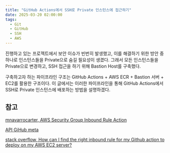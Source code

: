 ```yaml
---
title: "GitHub Actions에서 SSH로 Private 인스턴스에 접근하기"
date: 2025-03-20 02:00:00
tags:
  - Git
  - GitHub
  - SSH
  - AWS
---
```


진행하고 있는 프로젝트에서 보안 이슈가 빈번히 발생했고, 이를 해결하기 위한 방안 중 하나로 인스턴스들을 Private으로 숨길 필요성이 생겼다.
그래서 모든 인스턴스들을 Private으로 변경하고, SSH 접근을 하기 위해 Bastion Host를 구축했다.

구축하고자 하는 파이프라인 구조는 GitHub Actions + AWS ECR + Bastion 서버 + EC2를 활용한 구조이다.
이 글에서는 이러한 파이프라인을 통해 GitHub Actions에서 SSH로 Private 인스턴스에 배포하는 방법을 설명하겠다.

## 참고





[mnavarrocarter, AWS Security Group Inbound Rule Action](https://github.com/marketplace/actions/aws-security-group-inbound-rule-action)

[API GiHub meta](https://api.github.com/meta)

[stack overflow, How can I find the right inbound rule for my Github action to deploy on my AWS EC2 server?](https://stackoverflow.com/questions/63642807/how-can-i-find-the-right-inbound-rule-for-my-github-action-to-deploy-on-my-aws-e)